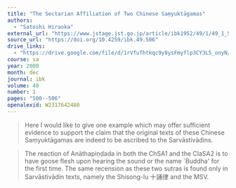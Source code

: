 ```yaml
---
title: "The Sectarian Affiliation of Two Chinese Saṃyuktāgamas"
authors:
  - "Satoshi Hiraoka"
external_url: "https://www.jstage.jst.go.jp/article/ibk1952/49/1/49_1_506/_pdf"
source_url: "https://doi.org/10.4259/ibk.49.506"
drive_links:
  - "https://drive.google.com/file/d/1rVfuThtkqc9y8ysFmyflp3CY3L5_onyN/view?usp=drivesdk"
course: sa
year: 2000
month: dec
journal: ibk
volume: 49
number: 1
pages: "500--506"
openalexid: W2317642480
---
```


> Here I would like to give one example which may offer sufficient evidence to
support the claim that the original texts of these Chinese Saṃyuktāgamas are indeed
to be ascribed to the Sarvāstivādins.

>  The reaction of Anāthapiṇḍada in both the ChSA1 and the ClaSA2
is to have goose flesh upon hearing the sound or the name `Buddha' for 
the first time.
The same recension as these two sutras is found only in Sarvāstivādin
texts, namely the Shisong-lu 十誦律 and the MSV.
